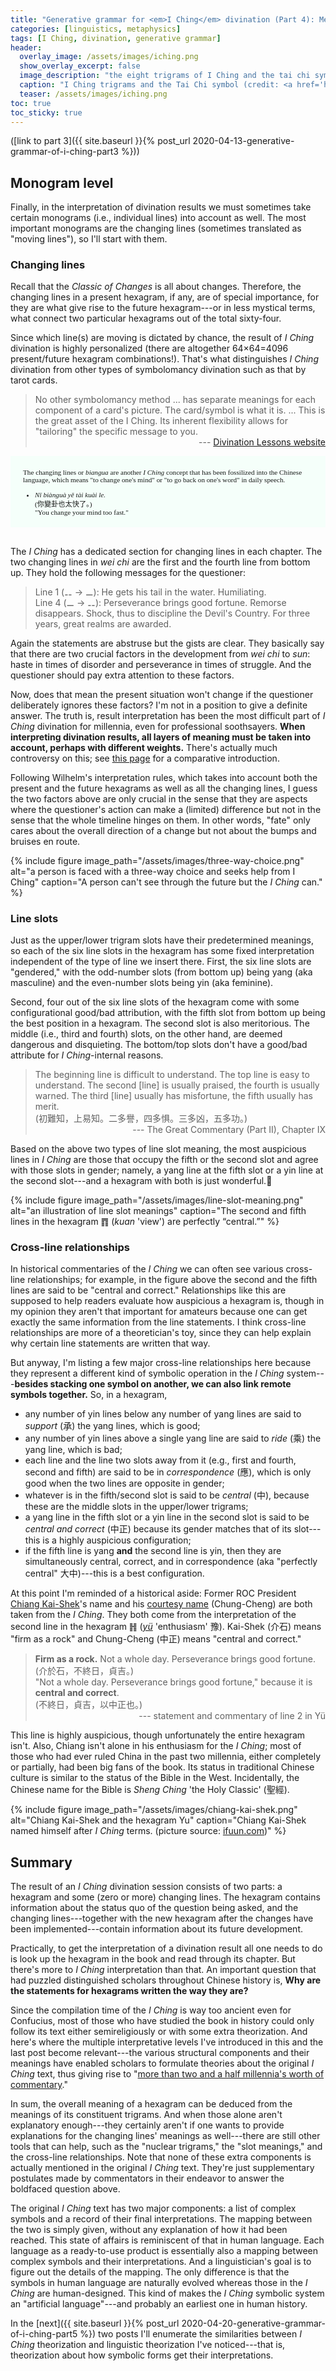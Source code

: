 ```yaml
---
title: "Generative grammar for <em>I Ching</em> divination (Part 4): Meaning II"
categories: [linguistics, metaphysics]
tags: [I Ching, divination, generative grammar]
header:
  overlay_image: /assets/images/iching.png
  show_overlay_excerpt: false
  image_description: "the eight trigrams of I Ching and the tai chi symbol"
  caption: "I Ching trigrams and the Tai Chi symbol (credit: <a href='https://commons.wikimedia.org/wiki/File:Pakua.svg' title='via Wikimedia Commons'>Benoît Stella alias BenduKiwi</a> / <a href='http://creativecommons.org/licenses/by-sa/3.0/'>CC BY-SA</a>)"
  teaser: /assets/images/iching.png
toc: true
toc_sticky: true
---
```


([link to part 3]({{ site.baseurl }}{% post_url 2020-04-13-generative-grammar-of-i-ching-part3 %}))

## Monogram level
Finally, in the interpretation of divination results we must sometimes take certain monograms (i.e., individual lines) into account as well. The most important monograms are the changing lines (sometimes translated as "moving lines"), so I'll start with them.

### Changing lines
Recall that the _Classic of Changes_ is all about changes. Therefore, the changing lines in a present hexagram, if any, are of special importance, for they are what give rise to the future hexagram---or in less mystical terms, what connect two particular hexagrams out of the total sixty-four.

Since which line(s) are moving is dictated by chance, the result of _I Ching_ divination is highly personalized (there are altogether 64×64=4096 present/future hexagram combinations!). That's what distinguishes _I Ching_ divination from other types of symbolomancy divination such as that by tarot cards.
>No other symbolomancy method ... has separate meanings for each component of a card's picture. The card/symbol is what it is. ... This is the great asset of the I Ching. Its inherent flexibility allows for "tailoring" the specific message to you.<br>
><span style="text-align: right; display: block;"> --- [Divination Lessons website](https://divinationlessons.wordpress.com/2020/01/17/i-ching-divination-part-2-casting-the-hexagram/)</span>

<div style="padding-left:20px; padding-right:20px; padding-top:20px; padding-bottom:7px; margin-bottom: 30px; display:block; background-color:MintCream; font-family:Georgia; font-size:80%;">
The changing lines or <i>biangua</i> are another <i>I Ching</i> concept that has been fossilized into the Chinese language, which means "to change one's mind" or "to go back on one's word" in daily speech.<br>

<ul>
<li><i>Nǐ biànguà yě tài kuài le.</i><br>
(<span class="hanyu">你變卦也太快了。</span>)<br>
"You change your mind too fast."</li>
</ul>
</div>

The _I Ching_ has a dedicated section for changing lines in each chapter. The two changing lines in _wei chi_ are the first and the fourth line from bottom up. They hold the following messages for the questioner:
>Line 1 (⚋ → ⚊): He gets his tail in the water. Humiliating.<br>
>Line 4 (⚊ → ⚋): Perseverance brings good fortune. Remorse disappears. Shock, thus to discipline the Devil's Country. For three years, great realms are awarded.

Again the statements are abstruse but the gists are clear. They basically say that there are two crucial factors in the development from _wei chi_ to _sun_: haste in times of disorder and perseverance in times of struggle. And the questioner should pay extra attention to these factors.

Now, does that mean the present situation won't change if the questioner deliberately ignores these factors? I'm not in a position to give a definite answer. The truth is, result interpretation has been the most difficult part of _I Ching_ divination for millennia, even for professional soothsayers. **When interpreting divination results, all layers of meaning must be taken into account, perhaps with different weights.** There's actually much controversy on this; see [this page](http://www.russellcottrell.com/VirtualYarrowStalks/rules.htm) for a comparative introduction.

Following Wilhelm's interpretation rules, which takes into account both the present and the future hexagrams as well as all the changing lines, I guess the two factors above are only crucial in the sense that they are aspects where the questioner's action can make a (limited) difference but not in the sense that the whole timeline hinges on them. In other words, "fate" only cares about the overall direction of a change but not about the bumps and bruises en route.

{% include figure image_path="/assets/images/three-way-choice.png" alt="a person is faced with a three-way choice and seeks help from I Ching" caption="A person can't see through the future but the _I Ching_ can." %}

### Line slots
Just as the upper/lower trigram slots have their predetermined meanings, so each of the six line slots in the hexagram has some fixed interpretation independent of the type of line we insert there. First, the six line slots are "gendered," with the odd-number slots (from bottom up) being yang (aka masculine) and the even-number slots being yin (aka feminine).

<a id="qualit"></a>Second, four out of the six line slots of the hexagram come with some configurational good/bad attribution, with the fifth slot from bottom up being the best position in a hexagram. The second slot is also meritorious. The middle (i.e., third and fourth) slots, on the other hand, are deemed dangerous and disquieting. The bottom/top slots don't have a good/bad attribute for _I Ching_-internal reasons.
>The beginning line is difficult to understand. The top line is easy to understand. The second [line] is usually praised, the fourth is usually warned. The third [line] usually has misfortune, the fifth usually has merit.<br>
>(<span class="hanyu">初難知，上易知。二多譽，四多惧。三多凶，五多功。</span>)<br>
><span style="text-align: right; display: block;"> --- The Great Commentary (Part II), Chapter IX</span>

<a id="agree"></a>Based on the above two types of line slot meaning, the most auspicious lines in _I Ching_ are those that occupy the fifth or the second slot and agree with those slots in gender; namely, a yang line at the fifth slot or a yin line at the second slot---and a hexagram with both is just wonderful.👑

{% include figure image_path="/assets/images/line-slot-meaning.png" alt="an illustration of line slot meanings" caption="The second and fifth lines in the hexagram ䷓ (_kuan_ 'view') are perfectly &ldquo;central.&rdquo;" %}

<a id="crossline"></a>
### Cross-line relationships
In historical commentaries of the _I Ching_ we can often see various cross-line relationships; for example, in the figure above the second and the fifth lines are said to be "central and correct." Relationships like this are supposed to help readers evaluate how auspicious a hexagram is, though in my opinion they aren't that important for amateurs because one can get exactly the same information from the line statements. I think cross-line relationships are more of a theoretician's toy, since they can help explain why certain line statements are written that way.

But anyway, I'm listing a few major cross-line relationships here because they represent a different kind of symbolic operation in the _I Ching_ system---**besides stacking one symbol on another, we can also link remote symbols together.** So, in a hexagram,
- any number of yin lines below any number of yang lines are said to _support_ (<span class="hanyu">承</span>) the yang lines, which is good;
- any number of yin lines above a single yang line are said to _ride_ (<span class="hanyu">乘</span>) the yang line, which is bad;
- each line and the line two slots away from it (e.g., first and fourth, second and fifth) are said to be in _correspondence_ (<span class="hanyu">應</span>), which is only good when the two lines are opposite in gender;
- whatever is in the fifth/second slot is said to be _central_ (<span class="hanyu">中</span>), because these are the middle slots in the upper/lower trigrams;
- <a id="correctly"></a>a yang line in the fifth slot or a yin line in the second slot is said to be _central and correct_ (<span class="hanyu">中正</span>) because its gender matches that of its slot---this is a highly auspicious configuration;
- <a id="perfectly"></a>if the fifth line is yang **and** the second line is yin, then they are simultaneously central, correct, and in correspondence (aka "perfectly central" <span class="hanyu">大中</span>)---this is a best configuration.

At this point I'm reminded of a historical aside: Former ROC President [Chiang Kai-Shek](https://zh.wikipedia.org/zh-tw/蔣中正#稱呼名字)'s name and his [courtesy name](https://en.wikipedia.org/wiki/Courtesy_name) (Chung-Cheng) are both taken from the _I Ching_. They both come from the interpretation of the second line in the hexagram ䷏ ([_yü_](https://www.iching-online.com/hexagrams/iching-hexagram-001000.html) 'enthusiasm' <span class='hanyu'>豫</span>). Kai-Shek (<span class='hanyu'>介石</span>) means "firm as a rock" and Chung-Cheng (<span class='hanyu'>中正</span>) means "central and correct."
>**Firm as a rock.** Not a whole day. Perseverance brings good fortune.<br>
>(<span class="hanyu">介於石，不終日，貞吉。</span>)<br>
>"Not a whole day. Perseverance brings good fortune," because it is **central and correct**.<br>
>(<span class="hanyu">不終日，貞吉，以中正也。</span>)<br>
><span style="text-align: right; display: block;"> --- statement and commentary of line 2 in Yü</span>

This line is highly auspicious, though unfortunately the entire hexagram isn't. Also, Chiang isn't alone in his enthusiasm for the _I Ching_; most of those who had ever ruled China in the past two millennia, either completely or partially, had been big fans of the book. Its status in traditional Chinese culture is similar to the status of the Bible in the West. Incidentally, the Chinese name for the Bible is _Sheng Ching_ 'the Holy Classic' (<span class="hanyu">聖經</span>).

{% include figure image_path="/assets/images/chiang-kai-shek.png" alt="Chiang Kai-Shek and the hexagram Yu" caption="Chiang Kai-Shek named himself after _I Ching_ terms. (picture source: <a href='http://www.ifuun.com/a2018071214644409/'>ifuun.com</a>)" %}

<a id="summary"></a>
## Summary
The result of an _I Ching_ divination session consists of two parts: a hexagram and some (zero or more) changing lines. The hexagram contains information about the status quo of the question being asked, and the changing lines---together with the new hexagram after the changes have been implemented---contain information about its future development.

Practically, to get the interpretation of a divination result all one needs to do is look up the hexagram in the book and read through its chapter. But there's more to _I Ching_ interpretation than that. An important question that had puzzled distinguished scholars throughout Chinese history is, **Why are the statements for hexagrams written the way they are?**

Since the compilation time of the _I Ching_ is way too ancient even for Confucius, most of those who have studied the book in history could only follow its text either semireligiously or with some extra theorization. And here's where the multiple interpretative levels I've introduced in this and the last post become relevant---the various structural components and their meanings have enabled scholars to formulate theories about the original _I Ching_ text, thus giving rise to "[more than two and a half millennia's worth of commentary](https://en.wikipedia.org/wiki/I_Ching)."

In sum, the overall meaning of a hexagram can be deduced from the meanings of its constituent trigrams. And when those alone aren't explanatory enough---they certainly aren't if one wants to provide explanations for the changing lines' meanings as well---there are still other tools that can help, such as the "nuclear trigrams," the "slot meanings," and the cross-line relationships. Note that none of these extra components is actually mentioned in the original _I Ching_ text. They're just supplementary postulates made by commentators in their endeavor to answer the boldfaced question above.

The original _I Ching_ text has two major components: a list of complex symbols and a record of their final interpretations. The mapping between the two is simply given, without any explanation of how it had been reached. This state of affairs is reminiscent of that in human language. Each language as a ready-to-use product is essentially also a mapping between complex symbols and their interpretations. And a linguistician's goal is to figure out the details of the mapping. The only difference is that the symbols in human language are naturally evolved whereas those in the _I Ching_ are human-designed. This kind of makes the _I Ching_ symbolic system an "artificial language"---and probably an earliest one in human history.

In the [next]({{ site.baseurl }}{% post_url 2020-04-20-generative-grammar-of-i-ching-part5 %}) two posts I'll enumerate the similarities between _I Ching_ theorization and linguistic theorization I've noticed---that is, theorization about how symbolic forms get their interpretations.
